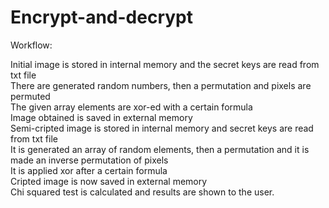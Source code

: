 # Encrypt-and-decrypt

Workflow:

Initial image is stored in internal memory and the secret keys are read from txt file\
There are generated random numbers, then a permutation and pixels are permuted\
The given array elements are xor-ed with a certain formula\
Image obtained is saved in external memory\
Semi-cripted image is stored in internal memory and secret keys are read from txt file\
It is generated an array of random elements, then a permutation and it is made an inverse permutation of pixels\
It is applied xor after a certain formula\
Cripted image is now saved in external memory\
Chi squared test is calculated and results are shown to the user.

